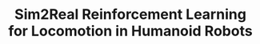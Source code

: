 ---
layout: default
title: 'Sim2Real Reinforcement Learning for Locomotion in Humanoid Robots'
authors:
info: 'Description:
    <ul>
        <li><strong>Due to confidentiality restrictions, I can only share public promotional videos of the robot.</strong></li>
        <li>Train an RL locomotion policy on Isaac Gym.</li>
        <li>Implement the code to control real robots through the RL policy.</li>
        <li>Deploy the policy on real Robot Era&apos;s robot.</li>
        <li>The robot is designed by Prof. Jianyu Chen&apos;s startup.</li>
        <li>We are still working on the RL Sim2Real problem for locomotion. <br/>Our ultimate goal is that the robot can perform various complex locomotion skills.</li>
        <li><strong>If you are interested in this robot or Robot Era, <br/>please feel free to contact Prof. Jianyu Chen or me. : )</strong></li>
    </ul>'
year: 2023.06
pdf: ''
code: ''
project_page: ''
youtube: https://www.youtube.com/watch?v=Gi61nueZ030
official_link: ''
---